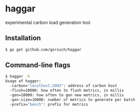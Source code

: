 haggar
======

experimental carbon load generation tool

## Installation

```sh
$ go get github.com/gorsuch/haggar
```

## Command-line flags

```sh
$ hagger -h
Usage of hagger:
  -carbon="localhost:2003": address of carbon host
  -flush=10000: how often to flush metrics, in millis
  -gen=10000: how often to gen new metrics, in millis
  -gen-size=10000: number of metrics to generate per batch
  -prefix="bench": prefix for metrics
```
